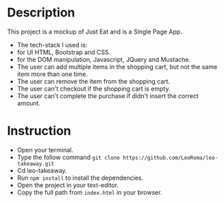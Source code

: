 # Description

This project is a mockup of Just Eat and is a Single Page App.
- The tech-stack I used is: 
- for UI HTML, Bootstrap and CSS.
- for the DOM manipulation, Javascript, JQuery and Mustache.
- The user can add multiple items in the shopping cart, but not the same item more than one time.
- The user can remove the item from the shopping cart.
- The user can't checkout if the shopping cart is empty.
- The user can't complete the purchase if didn't insert the correct amount.

# Instruction

- Open your terminal.
- Type the follow command `git clone https://github.com/LeoRoma/leo-takeaway.git`
- Cd leo-takeaway.
- Run `npm install` to install the dependencies.
- Open the project in your text-editor.
- Copy the full path from `index.html` in your browser.

